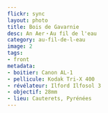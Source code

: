 ```yaml
---
flickr: sync
layout: photo
title: Bois de Gavarnie
desc: An Aer・Au fil de l'eau
category: au-fil-de-l-eau
image: 2
tags:
- front
metadata:
- boitier: Canon AL-1
- pellicule: Kodak Tri-X 400
- révélateur: Ilford Ilfosol 3
- objectif: 28mm
- lieu: Cauterets, Pyrénées
---
```

